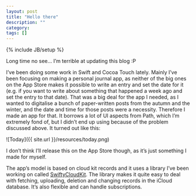 ```yaml
---
layout: post
title: "Hello there"
description: ""
category: 
tags: []
---
```

{% include JB/setup %}

Long time no see… I’m terrible at updating this blog :P

I’ve been doing some work in Swift and Cocoa Touch lately. Mainly I’ve been focusing on making a personal journal app, as neither of the big ones on the App Store makes it possible to write an entry and set the date for it (e.g. if you want to write about something that happened a week ago and set the entry to that date). That was a big deal for the app I needed, as I wanted to digitalise a bunch of paper-written posts from the autumn and the winter, and the date and time for those posts were a necessity. Therefore I made an app for that. It borrows a lot of UI aspects from Path, which I’m extremely fond of, but I didn’t end up using because of the problem discussed above. It turned out like this: 

![Today]({{ site.url }}/resources/today.png)

I don’t think I’ll release this on the App Store though, as it’s just something I made for myself.

The app’s model is based on cloud kit records and it uses a library I’ve been working on called [SwiftyCloudKit](https://github.com/simengangstad/SwiftyCloudKit). The library makes it quite easy to deal with fetching, uploading, deletion and changing records in the iCloud database. It’s also flexible and can handle subscriptions. 